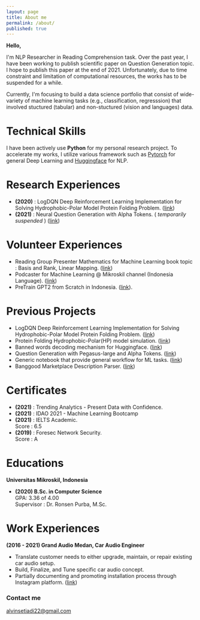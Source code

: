 ```yaml
---
layout: page
title: About me
permalink: /about/
published: true
---
```


**Hello,**

I'm NLP Researcher in Reading Comprehension task. Over the past year, I have been working to publish scientific paper on Question Generation topic. I hope to publish this paper at the end of 2021. Unfortunately, due to time constraint and limitation of computational resources, the works has to be suspended for a while. 

Currently, I'm focusing to build a data science portfolio that consist of wide-variety of machine learning tasks (e.g., classification, regresssion) that involved stuctured (tabular) and non-stuctured (vision and languages) data.

# Technical Skills
I have been actively use **Python** for my personal research project. To accelerate my works, I utilize various framework such as [Pytorch](https://pytorch.org/) for general Deep Learning and [Huggingface](https://huggingface.co/) for NLP.

# Research Experiences
- **(2020)** : LogDQN Deep Reinforcement Learning Implementation for Solving Hydrophobic-Polar Model Protein Folding Problem. ([link](https://alvinwatner.github.io/static/logdqn_hp.pdf))
- **(2021)** : Neural Question Generation with Alpha Tokens. ( _temporarily suspended_ )
([link](https://alvinwatner.github.io/static/acl_qg_introduction.pdf))

# Volunteer Experiences
- Reading Group Presenter Mathematics for Machine Learning book topic : Basis and Rank, Linear Mapping. ([link](https://www.youtube.com/watch?v=HzNJIPNkLgQ&t=300s))
- Podcaster for Machine Learning @ Mikroskil channel (Indonesia Language). 
([link](https://open.spotify.com/show/1ukitiIucfT1bvB95s2k9A))
- PreTrain GPT2 from Scratch in Indonesia. ([link](https://huggingface.co/flax-community/gpt2-medium-indonesian)).

# Previous Projects
- LogDQN Deep Reinforcement Learning Implementation for Solving Hydrophobic-Polar Model Protein Folding Problem. ([link](https://github.com/alvinwatner/LogDQN_ProteinHP))
- Protein Folding Hydrophobic-Polar(HP) model simulation. ([link](https://github.com/alvinwatner/HP_Protein_Fold-GymEnv))
- Banned words decoding mechanism for Huggingface. ([link](https://github.com/huggingface/transformers/issues/14206#issuecomment-975785716))
- Question Generation with Pegasus-large and Alpha Tokens. ([link](https://huggingface.co/alvinwatner/pegasus-large-qg-squad-alpha-interro/raw/main/test_prediction_results.json))
- Generic notebook that provide general workflow for ML tasks. ([link](https://colab.research.google.com/drive/1C5pCs0jC4WRMDJsC224A0XR1hjkJA8ep?usp=sharing))
- Banggood Marketplace Description Parser. ([link](https://github.com/alvinwatner/banggood_description_parser))

# Certificates
- **(2021)** : Trending Analytics - Present Data with Confidence.
- **(2021)** : IDAO 2021 - Machine Learning Bootcamp
- **(2021)** : IELTS  Academic.\
Score : 6.5
- **(2019)** : Foresec Network Security.\
Score : A

# Educations
**Universitas Mikroskil, Indonesia**
- **(2020) B.Sc. in Computer Science**\
GPA: 3.36 of 4.00\
Supervisor : Dr. Ronsen Purba, M.Sc.

# Work Experiences
**(2016 - 2021) Grand Audio Medan, Car Audio Engineer**
- Translate customer needs to either upgrade, maintain, or repair existing car audio setup.
- Build, Finalize, and Tune specific car audio concept.
- Partially documenting and promoting installation process through Instagram platform. ([link](https://www.instagram.com/grandaudio.id/))

### Contact me

[alvinsetiadi22@gmail.com](mailto:email@domain.com)
